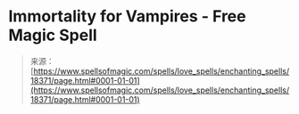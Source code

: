 <!--yml

category: 未分类

date: 2024-06-12 18:59:59

-->

# Immortality for Vampires - Free Magic Spell

> 来源：[https://www.spellsofmagic.com/spells/love_spells/enchanting_spells/18371/page.html#0001-01-01](https://www.spellsofmagic.com/spells/love_spells/enchanting_spells/18371/page.html#0001-01-01)
